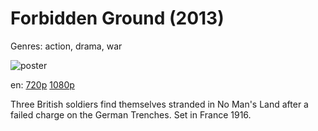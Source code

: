 # Forbidden Ground (2013)

Genres: action, drama, war

![poster](http://image.tmdb.org/t/p/w500/qy7RjS18AoS24hSiopUC2cSyXWr.jpg)

en:
  [720p](magnet:?xt=urn:btih:3535A427DB8D33192B8A138E2DFC5F3E2112360F&tr=udp://glotorrents.pw:6969/announce&tr=udp://tracker.opentrackr.org:1337/announce&tr=udp://torrent.gresille.org:80/announce&tr=udp://tracker.openbittorrent.com:80&tr=udp://tracker.coppersurfer.tk:6969&tr=udp://tracker.leechers-paradise.org:6969&tr=udp://p4p.arenabg.ch:1337&tr=udp://tracker.internetwarriors.net:1337)
  [1080p](magnet:?xt=urn:btih:3C318166E150B718AFA9D46EFCADD2FBC2ACC804&tr=udp://glotorrents.pw:6969/announce&tr=udp://tracker.opentrackr.org:1337/announce&tr=udp://torrent.gresille.org:80/announce&tr=udp://tracker.openbittorrent.com:80&tr=udp://tracker.coppersurfer.tk:6969&tr=udp://tracker.leechers-paradise.org:6969&tr=udp://p4p.arenabg.ch:1337&tr=udp://tracker.internetwarriors.net:1337)
  


Three British soldiers find themselves stranded in No Man's Land after a failed charge on the German Trenches. Set in France 1916.